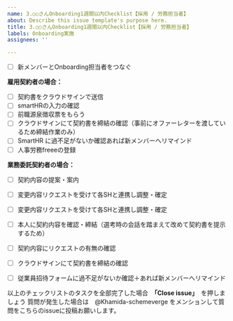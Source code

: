 ```yaml
---
name: 3.○○さんOnboarding1週間以内Checklist【採用 / 労務担当者】
about: Describe this issue template's purpose here.
title: 3.○○さんOnboarding1週間以内Checklist【採用 / 労務担当者】
labels: Onboarding実施
assignees: ''

---
```


- [ ] 新メンバーとOnboarding担当者をつなぐ

**雇用契約者の場合：**

- [ ] 契約書をクラウドサインで送信
- [ ] smartHRの入力の確認
- [ ] 前職源泉徴収票をもらう
- [ ] クラウドサインにて契約書を締結の確認（事前にオファーレターを渡しているため締結作業のみ）
- [ ] SmartHR に過不足がないか確認あれば新メンバーへリマインド
- [ ] 人事労務freeeの登録

**業務委託契約者の場合：**

- [ ] 契約内容の提案・案内
- [ ] 変更内容リクエストを受けて各SHと連携し調整・確定
- [ ]  変更内容リクエストを受けて各SHと連携し調整・確定
- [ ] 本人に契約内容を確認・締結（選考時の会話を踏まえて改めて契約書を提示するため）
- [ ] 契約内容にリクエストの有無の確認
- [ ] クラウドサインにて契約書を締結の確認
- [ ]  従業員招待フォームに過不足がないか確認＋あれば新メンバーへリマインド


以上のチェックリストのタスクを全部完了した場合　**「Close issue」**　を押しましょう
質問が発生した場合は　@Khamida-schemeverge をメンションして質問をこちらのissueに投稿お願いします。
